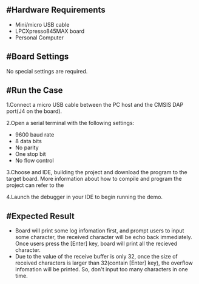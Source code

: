 #Hardware Requirements
------------------------
- Mini/micro USB cable
- LPCXpresso845MAX board
- Personal Computer

#Board Settings
------------------------
No special settings are required.

#Run the Case
------------------------
1.Connect a micro USB cable between the PC host and the CMSIS DAP port(J4 on the board).

2.Open a serial terminal with the following settings:
  - 9600 baud rate
  - 8 data bits
  - No parity
  - One stop bit
  - No flow control
  
3.Choose and IDE, building the project and download the program to the target board.
  More information about how to compile and program the project can refer to the 
  
4.Launch the debugger in your IDE to begin running the demo.

#Expected Result
------------------------
- Board will print some log infomation first, and prompt users to input some character,
the received character will be echo back immediately. Once users press the [Enter] key,
board will print all the recieved character.
- Due to the value of the receive buffer is only 32, once the size of received characters
is larger than 32(contain [Enter] key), the overflow infomation will be printed. 
So, don't input too many characters in one time. 
